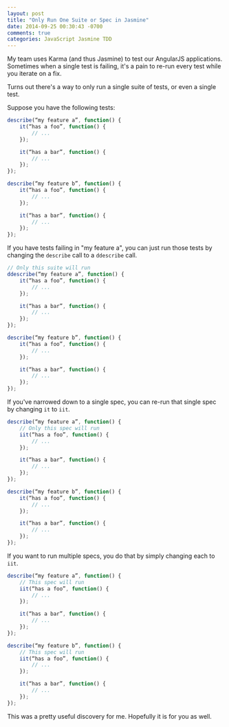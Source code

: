 ```yaml
---
layout: post
title: "Only Run One Suite or Spec in Jasmine"
date: 2014-09-25 00:30:43 -0700
comments: true
categories: JavaScript Jasmine TDD
---
```


My team uses Karma (and thus Jasmine) to test our AngularJS applications.
Sometimes when a single test is failing, it's a pain to re-run every test while you iterate on a fix.

Turns out there's a way to only run a single suite of tests, or even a single test.

Suppose you have the following tests:

```javascript
describe(“my feature a”, function() {
    it(“has a foo”, function() {
        // ...
    });

    it(“has a bar”, function() {
        // ...
    });
});

describe(“my feature b”, function() {
    it(“has a foo”, function() {
        // ...
    });

    it(“has a bar”, function() {
        // ...
    });
});
```

If you have tests failing in "my feature a", you can just run those tests by changing the `describe` call to a `ddescribe` call.

```javascript
// Only this suite will run
ddescribe(“my feature a”, function() {
    it(“has a foo”, function() {
        // ...
    });

    it(“has a bar”, function() {
        // ...
    });
});

describe(“my feature b”, function() {
    it(“has a foo”, function() {
        // ...
    });

    it(“has a bar”, function() {
        // ...
    });
});
```

If you've narrowed down to a single spec, you can re-run that single spec by changing `it` to `iit`.

```javascript
describe(“my feature a”, function() {
    // Only this spec will run
    iit(“has a foo”, function() {
        // ...
    });

    it(“has a bar”, function() {
        // ...
    });
});

describe(“my feature b”, function() {
    it(“has a foo”, function() {
        // ...
    });

    it(“has a bar”, function() {
        // ...
    });
});
```

If you want to run multiple specs, you do that by simply changing each to `iit`.

```javascript
describe(“my feature a”, function() {
    // This spec will run
    iit(“has a foo”, function() {
        // ...
    });

    it(“has a bar”, function() {
        // ...
    });
});

describe(“my feature b”, function() {
    // This spec will run
    iit(“has a foo”, function() {
        // ...
    });

    it(“has a bar”, function() {
        // ...
    });
});
```

This was a pretty useful discovery for me. Hopefully it is for you as well.
